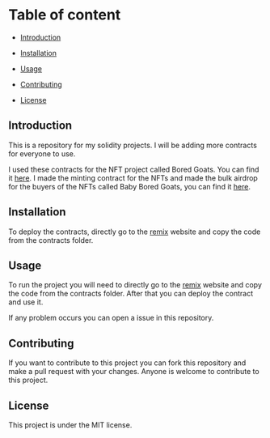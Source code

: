 # Table of content

- [Introduction](#introduction)

- [Installation](#installation)

- [Usage](#usage)

- [Contributing](#contributing)

- [License](#license)

## Introduction

This is a repository for my solidity projects. I will be adding more contracts for everyone to use.

I used these contracts for the NFT project called Bored Goats. You can find it [here](https://opensea.io/collection/theboredgoatsofficial).
I made the minting contract for the NFTs and made the bulk airdrop for the buyers of the NFTs called Baby Bored Goats, you can find it [here](https://rarible.com/collection/polygon/0xc135062915f848a4fdb2a71b7fd28551d64c6c9b).

## Installation

To deploy the contracts, directly go to the [remix](https://remix.ethereum.org/) website and copy the code from the contracts folder.

## Usage

To run the project you will need to directly go to the [remix](https://remix.ethereum.org/) website and copy the code from the contracts folder.
After that you can deploy the contract and use it.

If any problem occurs you can open a issue in this repository.

## Contributing

If you want to contribute to this project you can fork this repository and make a pull request with your changes.
Anyone is welcome to contribute to this project.

## License

This project is under the MIT license.

